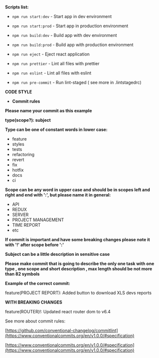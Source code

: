 **Scripts list:**


* `npm run start:dev` - Start app in dev environment

* `npm run start:prod` - Start app in production environment

* `npm run build:dev` - Build app with dev environment

* `npm run build:prod` - Build app with production environment

* `npm run eject` - Eject react application

* `npm run prettier` - Lint all files with prettier

* `npm run eslint` - Lint all files with eslint

* `npm run pre-commit` - Run lint-staged ( see more in .lintstagedrc)

**CODE STYLE**

* **Commit rules**

**Please name your commit as this example** 

**type(scope?): subject**

**Type can be one of constant words in lower case:** 

* feature
* styles
* tests
* refactoring
* revert
* fix
* hotfix
* docs
* ci

**Scope can be any word in upper case and should be in scopes left and right and end with ':', but please name it in general:**

* API
* REDUX
* SERVER
* PROJECT MANAGEMENT
* TIME REPORT 
* etc

**If commit is important and have some breaking changes please note it with '!' after scope before ':'**

**Subject can be a little description in sensitive case**

**Please make commit that is going to describe the only one task with one type , 
one scope and short description , max length should be not more than 82 symbols**

**Example of the correct commit:**

feature(PROJECT REPORT): Added button to download XLS devs reports

**WITH BREAKING CHANGES**

feature(ROUTER)!: Updated react router dom to v6.4

See more about commit rules:


[https://github.com/conventional-changelog/commitlint](https://www.conventionalcommits.org/en/v1.0.0/#specification)


[https://www.conventionalcommits.org/en/v1.0.0/#specification](https://www.conventionalcommits.org/en/v1.0.0/#specification)

